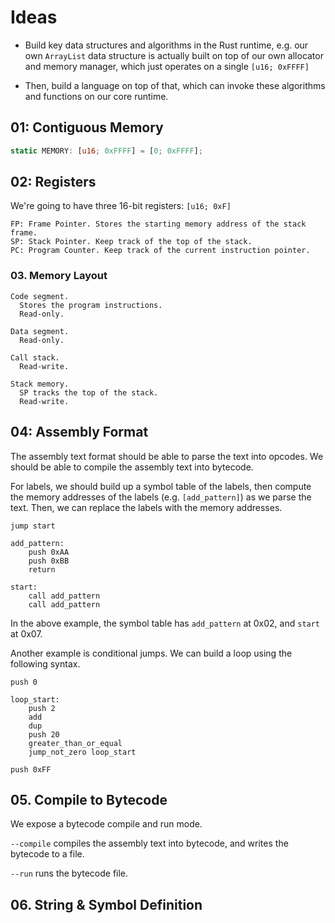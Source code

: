 # Ideas

- Build key data structures and algorithms in the Rust runtime, e.g. our own `ArrayList` data structure is actually
  built on top of our own allocator and memory manager, which just operates on a single `[u16; 0xFFFF]`

- Then, build a language on top of that, which can invoke these algorithms and functions on our core runtime.

## 01: Contiguous Memory

```rust
static MEMORY: [u16; 0xFFFF] = [0; 0xFFFF];
```

## 02: Registers

We're going to have three 16-bit registers: `[u16; 0xF]`

```
FP: Frame Pointer. Stores the starting memory address of the stack frame.
SP: Stack Pointer. Keep track of the top of the stack.
PC: Program Counter. Keep track of the current instruction pointer.
```

### 03. Memory Layout

```
Code segment.
  Stores the program instructions.
  Read-only.

Data segment.
  Read-only.

Call stack.
  Read-write.

Stack memory.
  SP tracks the top of the stack.
  Read-write.
```

## 04: Assembly Format

The assembly text format should be able to parse the text into opcodes. We should be able to compile the assembly text
into bytecode.

For labels, we should build up a symbol table of the labels, then compute the memory addresses of the labels
(e.g. `[add_pattern]`) as we parse the text. Then, we can replace the labels with the memory addresses.

```
jump start

add_pattern:
    push 0xAA
    push 0xBB
    return

start:
    call add_pattern
    call add_pattern
```

In the above example, the symbol table has `add_pattern` at 0x02, and `start` at 0x07.

Another example is conditional jumps. We can build a loop using the following syntax.

```
push 0

loop_start:
    push 2
    add
    dup
    push 20
    greater_than_or_equal
    jump_not_zero loop_start

push 0xFF
```

## 05. Compile to Bytecode

We expose a bytecode compile and run mode.

`--compile` compiles the assembly text into bytecode, and writes the bytecode to a file.

`--run` runs the bytecode file.

## 06. String & Symbol Definition

```

```
